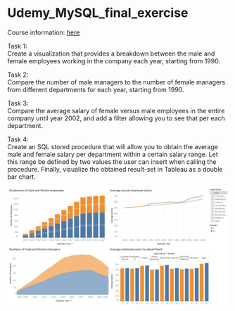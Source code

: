 # Udemy_MySQL_final_exercise
 
Course information: [here](https://www.udemy.com/course/sql-mysql-for-data-analytics-and-business-intelligence/)

Task 1: <br>
Create a visualization that provides a breakdown between the male and female employees working in the company each year, starting from 1990. 

Task 2:<br>
Compare the number of male managers to the number of female managers from different departments for each year, starting from 1990.

Task 3:<br>
Compare the average salary of female versus male employees in the entire company until year 2002, and add a filter allowing you to see that per each department.

Task 4:<br>
Create an SQL stored procedure that will allow you to obtain the average male and female salary per department within a certain salary range. Let this range be defined by two values the user can insert when calling the procedure. Finally, visualize the obtained result-set in Tableau as a double bar chart. 

<img src = 'dashboard.jpg'>

